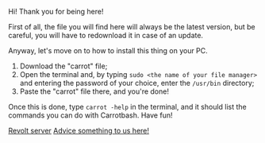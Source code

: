 Hi! Thank you for being here!

First of all, the file you will find here will always be the latest version, but be careful, you will have to redownload it in case of an update.

Anyway, let's move on to how to install this thing on your PC.
1. Download the "carrot" file;
2. Open the terminal and, by typing `sudo <the name of your file manager>` and entering the password of your choice, enter the `/usr/bin` directory;
3. Paste the "carrot" file there, and you're done!

Once this is done, type `carrot -help` in the terminal, and it should list the commands you can do with Carrotbash. Have fun!

[Revolt server](https://app.revolt.chat/invite/hgqavatQ)
[Advice something to us here!](https://forms.gle/spxfhFJGMHiCDm676)
